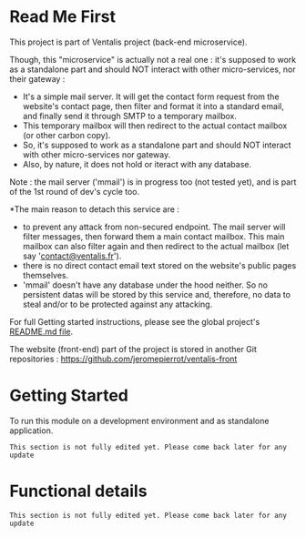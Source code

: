 # Read Me First
This project is part of Ventalis project (back-end microservice).

Though, this "microservice" is actually not a real one : it's supposed to work as a standalone part and should NOT interact with other micro-services, nor their gateway : 

- It's a simple mail server. It will get the contact form request from the website's contact page, then filter and format it into a standard email, and finally send it through SMTP to a temporary mailbox.
- This temporary mailbox will then redirect to the actual contact mailbox (or other carbon copy).
- So, it's supposed to work as a standalone part and should NOT interact with other micro-services nor gateway.
- Also, by nature, it does not hold or iteract with any database.

Note : the mail server ('mmail') is in progress too (not tested yet), and is part of the 1st round of dev's cycle too.

*The main reason to detach this  service are :
- to prevent any attack from non-secured endpoint. The mail server will filter messages, then forward them a main contact mailbox.
  This main mailbox can also filter again and then redirect to the actual mailbox (let say 'contact@ventalis.fr').
- there is no direct contact email text stored on the website's public pages themselves.
- 'mmail' doesn't have any database under the hood neither. So no persistent datas will be stored by this service and, therefore, no data to steal and/or to be protected against any attacking.

For full Getting started instructions, please see the global project's [README.md file](../README.md).

The website (front-end) part of the project is stored in another Git repositories :
https://github.com/jeromepierrot/ventalis-front

# Getting Started
To run this module on a development environment and as standalone application.

    This section is not fully edited yet. Please come back later for any update

# Functional details

    This section is not fully edited yet. Please come back later for any update


